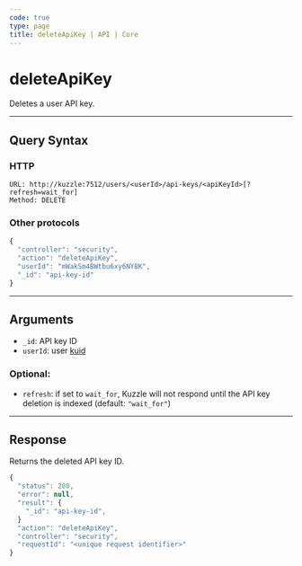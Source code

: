 ```yaml
---
code: true
type: page
title: deleteApiKey | API | Core
---
```


# deleteApiKey

Deletes a user API key.

---

## Query Syntax

### HTTP

```http
URL: http://kuzzle:7512/users/<userId>/api-keys/<apiKeyId>[?refresh=wait_for]
Method: DELETE
```

### Other protocols

```js
{
  "controller": "security",
  "action": "deleteApiKey",
  "userId": "mWakSm4BWtbu6xy6NY8K",
  "_id": "api-key-id"
}
```

---

## Arguments

- `_id`: API key ID
- `userId`: user [kuid](/core/2/guides/main-concepts/authentication#kuzzle-user-identifier-kuid)

### Optional:

- `refresh`: if set to `wait_for`, Kuzzle will not respond until the API key deletion is indexed (default: `"wait_for"`)

---

## Response

Returns the deleted API key ID.

```js
{
  "status": 200,
  "error": null,
  "result": {
    "_id": "api-key-id",
  }
  "action": "deleteApiKey",
  "controller": "security",
  "requestId": "<unique request identifier>"
}
```
